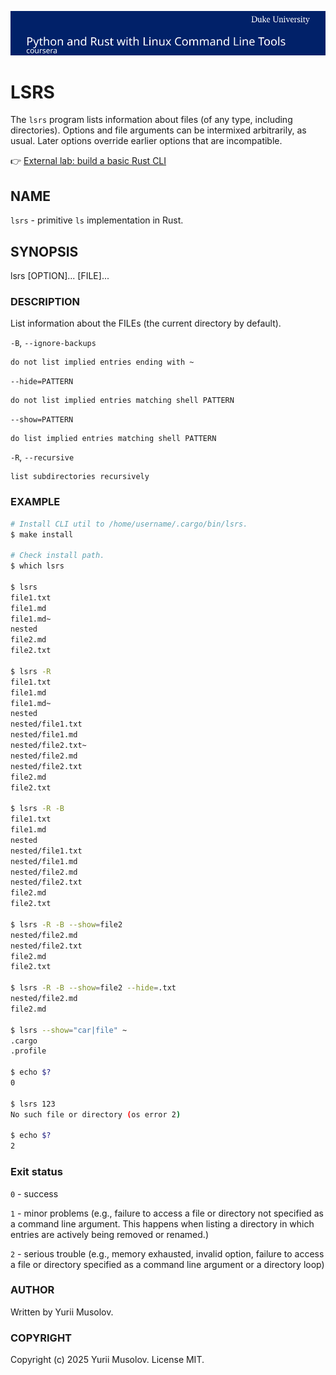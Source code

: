 [![Python and Rust with Linux Command Line Tools](./resources/banner.svg)](https://www.coursera.org/learn/python-rust-linux "Python and Rust with Linux Command Line Tools")

# LSRS

The `lsrs` program lists information about files (of any type, including directories). Options and file arguments can be intermixed arbitrarily, as usual. Later options override earlier options that are incompatible.

👉 [External lab: build a basic Rust CLI](https://www.coursera.org/learn/python-rust-linux/home/module/1)

## NAME

`lsrs` - primitive `ls` implementation in Rust.

## SYNOPSIS

lsrs [OPTION]... [FILE]...

### DESCRIPTION

List information about the FILEs (the current directory by default).

`-B`, `--ignore-backups`

    do not list implied entries ending with ~

`--hide=PATTERN`

    do not list implied entries matching shell PATTERN

`--show=PATTERN`

    do list implied entries matching shell PATTERN

`-R`, `--recursive`

    list subdirectories recursively

### EXAMPLE

```sh
# Install CLI util to /home/username/.cargo/bin/lsrs.
$ make install

# Check install path.
$ which lsrs

$ lsrs
file1.txt
file1.md
file1.md~
nested
file2.md
file2.txt

$ lsrs -R
file1.txt
file1.md
file1.md~
nested
nested/file1.txt
nested/file1.md
nested/file2.txt~
nested/file2.md
nested/file2.txt
file2.md
file2.txt

$ lsrs -R -B
file1.txt
file1.md
nested
nested/file1.txt
nested/file1.md
nested/file2.md
nested/file2.txt
file2.md
file2.txt

$ lsrs -R -B --show=file2
nested/file2.md
nested/file2.txt
file2.md
file2.txt

$ lsrs -R -B --show=file2 --hide=.txt
nested/file2.md
file2.md

$ lsrs --show="car|file" ~
.cargo
.profile

$ echo $?
0

$ lsrs 123
No such file or directory (os error 2)

$ echo $?
2

```

### Exit status

`0` - success

`1` - minor problems  (e.g., failure to access a file or directory not
  specified as a command line argument.  This happens when listing a
  directory in which entries are actively being removed or renamed.)

`2` - serious trouble (e.g., memory exhausted, invalid option, failure
  to access a file or directory specified as a command line argument
  or a directory loop)

### AUTHOR

Written by Yurii Musolov.

### COPYRIGHT

Copyright (c) 2025 Yurii Musolov. License MIT.
